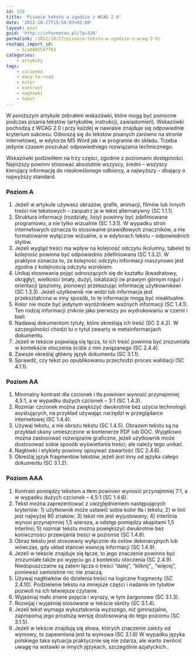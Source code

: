 ```yaml
---
id: 330
title: 'Pisanie tekstu w zgodzie z WCAG 2.0'
date: '2012-10-27T15:54:03+02:00'
layout: post
guid: 'http://informaton.pl/?p=330'
permalink: /2012/10/27/pisanie-tekstu-w-zgodzie-z-wcag-2-0/
restapi_import_id:
    - 5ca8405547793
categories:
    - artykuły
tags:
    - czcionka
    - easy-to-read
    - kolor
    - kontrast
    - nagłówki
    - tekst
---
```


W poniższym artykule zebrałem wskazówki, które mogą być pomocne podczas pisania tekstów (artykułów, instrukcji, zawiadomień). Wskazówki pochodzą z WCAG 2.0 i przy każdej w nawiasie znajduje się odpowiednie kryterium sukcesu. Odnoszą się do tekstów pisanych zarówno na stronie internetowej, w edytorze MS Word jak i w programie do składu. Trzeba jedynie czasem poszukać odpowiedniego rozwiązania technicznego.

Wskazówki podzieliłem na trzy części, zgodnie z poziomami dostępności. Najniższy powinni stosować absolutnie wszyscy, średni – wszyscy kierujący informację do nieokreślonego odbiorcy, a najwyższy – dbający o najwyższy standard.

### Poziom A

1. Jeżeli w artykule używasz obrazów, grafik, animacji, filmów lub innych treści nie tekstowych – zaopatrz je w tekst alternatywny (SC 1.1.1).
2. Struktura informacji (rozdziały, listy) powinny być zdefiniowane programowo, a nie tylko wizualnie (SC 1.3.1). W wypadku stron internetowych oznacza to stosowanie prawidłowych znaczników, a nie formatowanie wyłącznie wizualne, a w edytorach tekstu – odpowiednich stylów.
3. Jeżeli wygląd treści ma wpływ na kolejność odczytu (kolumny, tabele) to kolejność powinna być odpowiednio zdefiniowana (SC 1.3.2). W praktyce oznacza to, że kolejność odczytu informacji maszynowo jest zgodna z kolejnością odczytu wzrokiem.
4. Unikaj stosowania pojęć odnoszących się do kształtu (kwadratowy, okrągły), wielkości (mały, duży), lokalizacji (w prawym górnym rogu) i orientacji (poziomy, pionowy) przekazując informację użytkownikowi (SC 1.3.3). Jeżeli użytkownik nie widzi lub informacja jest przekształcona w inny sposób, to te informacje mogą być nieaktualne.
5. Kolor nie może być jedynym wyróżnikiem ważnych informacji (SC 1.4.1). Ten rodzaj informacji zniknie jako pierwszy po wydrukowaniu w czerni i bieli.
6. Nadawaj dokumentom tytuły, które określają ich treść (SC 2.4.2). W szczególności chodzi tu o tytuł zawarty w metainformacjach dokumentu.
7. Jeżeli w tekście pojawiają się łącza, to ich treść powinna być zrozumiała w kontekście otoczenia ściśle z nim związanego (SC 2.4.4).
8. Zawsze określaj główny język dokumentu (SC 3.1.1).
9. Sprawdź, czy tekst po opublikowaniu przechodzi proces walidacji (SC 4.1.1).

### Poziom AA

1. Minimalny kontrast dla czcionek i tła powinien wynosić przynajmniej 4,5:1, a w wypadku dużych czcionek – 3:1 (SC 1.4.3).
2. Rozmiar czcionek można zwiększyć dwukrotnie bez użycia technologii asystujących, na przykład używając narzędzi w przeglądarce internetowej (SC 1.4.4).
3. Używaj tekstu, a nie obrazu tekstu (SC 1.4.5). Obrazem tekstu są na przykład skany umieszczone w kontenerze PDF lub DOC. Wyjątkowo można zastosować rozwiązanie graficzne, jeżeli użytkownik może dostosować sobie sposób wyświetlania treści, ale należy tego unikać.
4. Nagłówki i etykiety powinny opisywać zawartość (SC 2.4.6).
5. Określaj język fragmentów tekstów, jeżeli jest inny od języka całego dokumentu (SC 3.1.2).

### Poziom AAA

1. Kontrast pomiędzy tekstem a tłem powinien wynosić przynajmniej 7:1, a w wypadku dużych czcionek – 4,5:1 (SC 1.4.6).
2. Tekst można zaprezentować z uwzględnieniem następujących kryteriów: 1) użytkownik może ustawić sobie kolor tła i tekstu; 2) w linii jest najwyżej 80 znaków; 3) tekst nie jest wyjustowany; 4) interlinia wynosi przynajmniej 1,5 wiersza, a odstęp pomiędzy akapitami 1,5 interlinii; 5) rozmiar tekstu można powiększyć dwukrotnie bez konieczności przewijania treści w poziomie (SC 1.4.8).
3. Obraz tekstu jest stosowany wyłącznie do celów dekoracyjnych lub wówczas, gdy układ stanowi esencję informacji (SC 1.4.9).
4. Jeżeli w tekście znajduje się łącze, to jego znaczenie powinno być zrozumiałe także po wyjęciu go z kontekstu otoczenia (SC 2.4.9). Niedopuszczalne są zatem łącza o treści “dalej”, “kliknij”,, “więcej”, ponieważ samoistnie nic nie znaczą.
5. Używaj nagłówków do dzielenia treści na logiczne fragmenty (SC 2.4.10). Podzielenie tekstu na mniejsze części i nadanie im tytułów pozwoli na ich łatwiejsze czytanie.
6. Wyjaśniaj mało znane pojęcia i wyrazy, w tym żargonowe (SC 3.1.3).
7. Rozwijaj i wyjaśniaj stosowane w tekście skróty (SC 3.1.4).
8. Jeżeli tekst wymaga wykształcenia wyższego, niż gimnazjalne, zaproponuj jego prostszą wersję dostosowaną do tego poziomu (SC 3.1.5).
9. Jeżeli w tekście znajdują się słowa, których znaczenie zależy od wymowy, to zapewniona jest ta wymowa (SC 3.1.6) W wypadku języka polskiego taka sytuacja praktycznie się nie zdarza, ale warto zwrócić uwagę na wstawki w innych językach, szczególnie azjatyckich..